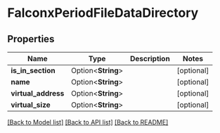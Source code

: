 # FalconxPeriodFileDataDirectory

## Properties

Name | Type | Description | Notes
------------ | ------------- | ------------- | -------------
**is_in_section** | Option<**String**> |  | [optional]
**name** | Option<**String**> |  | [optional]
**virtual_address** | Option<**String**> |  | [optional]
**virtual_size** | Option<**String**> |  | [optional]

[[Back to Model list]](./README.md#documentation-for-models) [[Back to API list]](./README.md#documentation-for-api-endpoints) [[Back to README]](../README.md)
